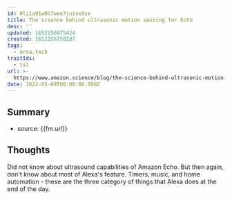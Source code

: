 ```yaml
---
id: 8li1a91w0b7wee7juisx9se
title: The science behind ultrasonic motion sensing for Echo
desc: ''
updated: 1652156975424
created: 1652156750287
tags:
  - area.tech
traitIds:
  - til
url: >-
  https://www.amazon.science/blog/the-science-behind-ultrasonic-motion-sensing-for-echo
date: 2022-05-09T00:00:00.000Z
---
```


## Summary
- source: {{fm.url}}

## Thoughts

Did not know about ultrasound capabilities of Amazon Echo. But then again, don't know about most of Alexa's feature. Timers, music, and home automation - these are the three category of things that Alexa does at the end of the day. 
